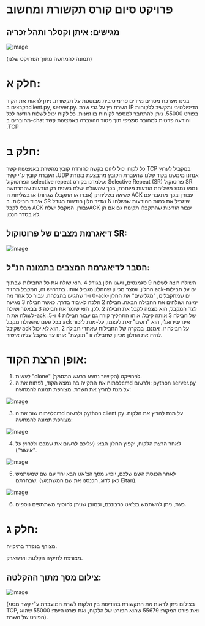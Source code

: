 # פרויקט סיום קורס תקשורת ומחשוב

## מגישים: איתן וקסלר ותהל זכריה

![image](https://user-images.githubusercontent.com/93916792/165524172-d6831291-23ab-4215-9cb6-e2442dc345a5.png)

(תמונה להמחשה מתוך הפרויקט שלנו)

# חלק א:
בנינו מערכת מסרים מיידים פרימיטיבית מבוססת על תקשורת.
ניתן לראות את הקוד בקבצים בclient.py, server.py.
השרת רץ על גבי שרת IP הדיפולטיבי ומקשיב ללקוחות בפורט 55000. ניתן להתחבר למספר לקוחות בו זמנית.
כל לקוח יכול לשלוח הודעה לכל מחוברים ב-chat והודעה פרטית למחובר ספציפי תוך ניטור ההעברה באמצעות קשר .TCP

# חלק ב:
כל לקוח יכול ליזום בקשה להורדת קובץ מהשרת באמצעות קשר TCP במקביל לערוץ העברת קובץ ע"י קשר .UDP 
אנחנו מימשנו בקוד שלנו שהעברת הקובץ מתבצעת בעזרת הפרוטוקול selective repeat שלמדנו בקורס:
Selective Repeat (SR)
פרוטוקול SR נמנע נמנע משליחת הודעות מיותרת, בכך שהשולח ישלח בשנית רק הודעות שהתרחשה שגיאה בשליחתן (אבדו או התקבלו שגויות) או בשליחת ה ACK עבורן ובכך מתגבר עם איבוד חבילות. ב SR נגדיר חלון הודעות בגודל N שיגביל את כמות ההודעות שנשלחו מבלי לקבל ACK עבורן. המקבל ישלחACK  עבור הודעות שהתקבלו תקינות גם אם הן לא בסדר הנכון.

## דיאגרמת מצבים של פרוטוקול SR:
 ![image](https://user-images.githubusercontent.com/93916792/165524814-08a20578-4609-4c12-ae8b-5f093a8f6e42.png)

## הסבר לדיאגרמת המצבים בתמונה הנ"ל:
השולח רוצה לשלוח 9 סגמנטים, וישנו חלון בגודל 4 .הוא שולח את כל החבילות שבתוך החלון, ועוצר מכיוון שהחלון מגביל אותו. בתרחיש זה, המקבל מחזיר ack-ים על חבילות 0 ו-1 שהגיעו בהצלחה. עבור כל אחד מה-ack-ים שמתקבלים, "מגלישים" את החלון ימינה ושולחים את החבילה הבאה. חבילה 2 הלכה לאיבוד בדרך. כאשר חבילה 3 מגיעה לצד המקבל, הוא מצפה לקבל את חבילה 2 .לכן, הוא שומר את חבילה 3 בבאפר ושולח לשולח את ה-ack של חבילה 3 אותה קיבל. אותו התהליך קורה גם עבור חבילות 4 ו-5. בכל פעם שהשולח מקבל ack אינדיבידואלי, הוא "רושם" זאת לעצמו, על-מנת לזכור שקיבל ack על חבילה זו. אמנם, במקרה של החבילות שאחרי חבילה 2 ,הוא לא יכול להזיז את החלון מכיוון שחבילה זו "תוקעת" אותו עד שיקבל עליה אישור.

# אופן הרצת הקוד:

1) לעשות "clone" לפרוייקט (הקישור נמצא בראש המסמך).
2) לפתוח את התקייה בה נמצא הקוד, לפתוח את הcmd ולרשום: python server.py על מנת להריץ את השרת.
   מצורפת תמונה להמחשה:

![image](https://user-images.githubusercontent.com/93916792/165524973-edbeb9ca-00ca-4269-9f78-5f62929a80d5.png)

 
3) לפתוח שוב את הcmd ולרשום python client.py על מנת להריץ את הלקוח.
   מצורפת תמונה להמחשה:
   
![image](https://user-images.githubusercontent.com/93916792/165525192-9d967657-54cb-43bd-96e0-641b6f14dbc1.png)

 
4) לאחר הרצת הלקוח, יקפוץ החלון הבא: (עליכם לרשום את שמכם וללחוץ על "אישור").

![image](https://user-images.githubusercontent.com/93916792/165525221-f4c20451-29fb-4cd5-9992-d881d020b69a.png)
 
   
5) לאחר הכנסת השם שלכם, יופיע מסך הצ'אט הבא יחד עם שם שמשתמש שבחרתם: (כאן לדוג, הכנסנו את שם המשתמש Eitan).

 ![image](https://user-images.githubusercontent.com/93916792/165525269-386dbb5d-dcdd-4104-898e-bc8d0870cdf8.png)

6) כעת, ניתן להשתמש בצ'אט כרצונכם, וכמובן שניתן להוסיף משתתפים נוספים.


# חלק ג:
מצורף בנפרד בתיקייה.

מצורפת לתיקיה הקלטת ווירשארק.
## צילום מסך מתוך ההקלטה:
![image](https://user-images.githubusercontent.com/93916792/165525374-8419e4bc-dfd9-4c5e-915b-8051b1bfad26.png)

(בצילום ניתן לראות את התקשורת בהודעות בין הלקוח לשרת המועברת ע"י קשר מסוג TCP, ואת פורט המקור: 55679 שהוא הפורט של הלקוח, ואת פורט היעד: 55000 שהוא הפורט של השרת).
 

